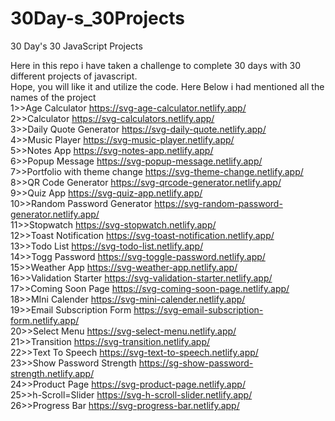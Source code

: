 # 30Day-s_30Projects

30 Day's 30 JavaScript Projects

Here in this repo i have taken a challenge to complete 30 days with 30 different projects of javascript.</br>
Hope, you will like it and utilize the code.
Here Below i had mentioned all the names of the project</br>
1>>Age Calculator https://svg-age-calculator.netlify.app/</br>
2>>Calculator https://svg-calculators.netlify.app/</br>
3>>Daily Quote Generator https://svg-daily-quote.netlify.app/</br>
4>>Music Player https://svg-music-player.netlify.app/</br>
5>>Notes App https://svg-notes-app.netlify.app/</br>
6>>Popup Message https://svg-popup-message.netlify.app/</br>
7>>Portfolio with theme change https://svg-theme-change.netlify.app/</br>
8>>QR Code Generator https://svg-qrcode-generator.netlify.app/</br>
9>>Quiz App https://svg-quiz-app.netlify.app/</br>
10>>Random Password Generator https://svg-random-password-generator.netlify.app/</br>
11>>Stopwatch https://svg-stopwatch.netlify.app/</br>
12>>Toast Notification https://svg-toast-notification.netlify.app/</br>
13>>Todo List https://svg-todo-list.netlify.app/</br>
14>>Togg Password https://svg-toggle-password.netlify.app/</br>
15>>Weather App https://svg-weather-app.netlify.app/</br>
16>>Validation Starter https://svg-validation-starter.netlify.app/</br>
17>>Coming Soon Page https://svg-coming-soon-page.netlify.app/</br>
18>>MIni Calender https://svg-mini-calender.netlify.app/</br>
19>>Email Subscription Form https://svg-email-subscription-form.netlify.app/</br>
20>>Select Menu https://svg-select-menu.netlify.app/</br>
21>>Transition https://svg-transition.netlify.app/</br>
22>>Text To Speech https://svg-text-to-speech.netlify.app/</br>
23>>Show Password Strength https://sg-show-password-strength.netlify.app/</br>
24>>Product Page https://svg-product-page.netlify.app/</br>
25>>h-Scroll=Slider https://svg-h-scroll-slider.netlify.app/</br>
26>>Progress Bar https://svg-progress-bar.netlify.app/</br>
